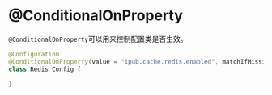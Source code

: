 # @ConditionalOnProperty

`@ConditionalOnProperty`可以用来控制配置类是否生效。

```java
@Configuration
@ConditionalOnProperty(value = "ipub.cache.redis.enabled", matchIfMissing = true)
class Redis Config {

}
```

